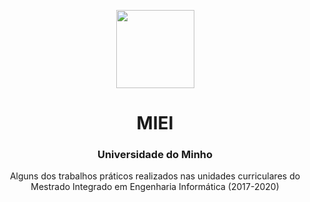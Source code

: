 <p align="center">
 <img src="https://facs2017.di.uminho.pt/sites/default/files/logo_UMEENG_sem_nome.jpg" align="center" height="125"> <br/>
</p>
<h1 align="center">MIEI</h1>
<h3 align="center">Universidade do Minho</h3>
<p  align="center"> Alguns dos trabalhos práticos realizados nas unidades curriculares do Mestrado Integrado em Engenharia Informática (2017-2020) </p>

